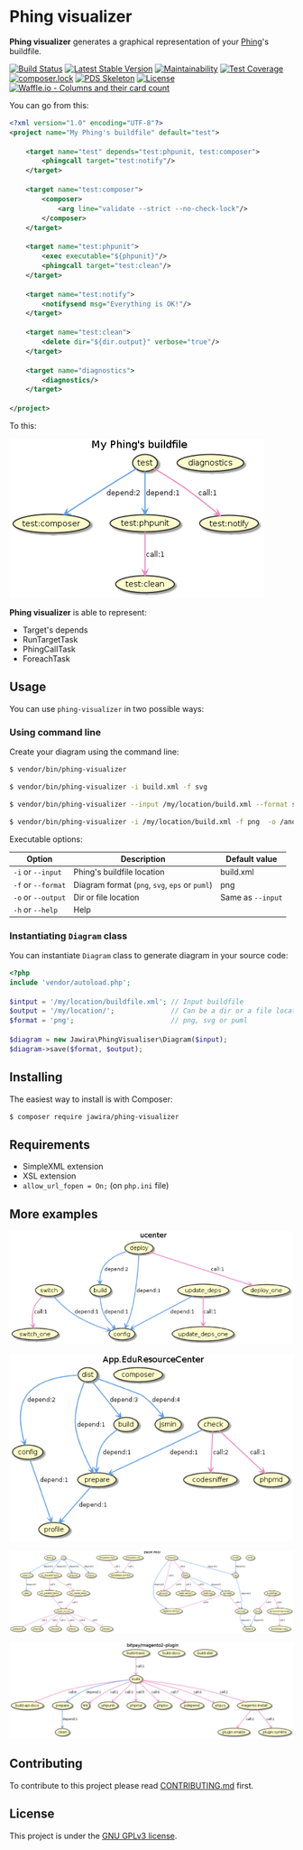 Phing visualizer
================

**Phing visualizer** generates a graphical representation of your 
[Phing](https://www.phing.info/)'s buildfile.

[![Build Status](https://www.travis-ci.org/jawira/phing-visualizer.svg?branch=develop)](https://www.travis-ci.org/jawira/phing-visualizer)
[![Latest Stable Version](https://poser.pugx.org/jawira/phing-visualizer/v/stable)](https://packagist.org/packages/jawira/phing-visualizer)
[![Maintainability](https://api.codeclimate.com/v1/badges/fc981c0f860275c450be/maintainability)](https://codeclimate.com/github/jawira/phing-visualizer/maintainability)
[![Test Coverage](https://api.codeclimate.com/v1/badges/fc981c0f860275c450be/test_coverage)](https://codeclimate.com/github/jawira/phing-visualizer/test_coverage)
[![composer.lock](https://poser.pugx.org/jawira/phing-visualizer/composerlock)](https://packagist.org/packages/jawira/phing-visualizer)
[![PDS Skeleton](https://img.shields.io/badge/pds-skeleton-blue.svg)](https://github.com/php-pds/skeleton)
[![License](https://poser.pugx.org/jawira/phing-visualizer/license)](https://packagist.org/packages/jawira/phing-visualizer)
[![Waffle.io - Columns and their card count](https://badge.waffle.io/jawira/phing-visualizer.svg?columns=all)](https://waffle.io/jawira/phing-visualizer) 

You can go from this:

```xml
<?xml version="1.0" encoding="UTF-8"?>
<project name="My Phing's buildfile" default="test">

    <target name="test" depends="test:phpunit, test:composer">
        <phingcall target="test:notify"/>
    </target>

    <target name="test:composer">
        <composer>
            <arg line="validate --strict --no-check-lock"/>
        </composer>
    </target>

    <target name="test:phpunit">
        <exec executable="${phpunit}"/>
        <phingcall target="test:clean"/>
    </target>

    <target name="test:notify">
        <notifysend msg="Everything is OK!"/>
    </target>

    <target name="test:clean">
        <delete dir="${dir.output}" verbose="true"/>
    </target>

    <target name="diagnostics">
        <diagnostics/>
    </target>

</project>
```

To this:

![Phing visualizer demo](resources/readme/demo.png)

**Phing visualizer** is able to represent:

- Target's depends
- RunTargetTask
- PhingCallTask
- ForeachTask

Usage
-----

You can use `phing-visualizer` in two possible ways:

### Using command line

Create your diagram using the command line:

```bash
$ vendor/bin/phing-visualizer
```

```bash
$ vendor/bin/phing-visualizer -i build.xml -f svg
```

```bash
$ vendor/bin/phing-visualizer --input /my/location/build.xml --format svg
```

```bash
$ vendor/bin/phing-visualizer -i /my/location/build.xml -f png  -o /another/location/ 
```

Executable options:

| Option                | Description                                   | Default value     |
| --------------------- | --------------------------------------------- | ----------------- | 
| `-i` or `--input`     | Phing's buildfile location                    | build.xml         |
| `-f` or `--format`    | Diagram format (`png`, `svg`, `eps` or `puml`)| png               |
| `-o` or `--output`    | Dir or file location                          | Same as `--input` |
| `-h` or `--help`      | Help                                          |                   |

### Instantiating `Diagram` class

You can instantiate `Diagram` class to generate diagram in your source code:

```php
<?php
include 'vendor/autoload.php';

$intput = '/my/location/buildfile.xml'; // Input buildfile
$output = '/my/location/';              // Can be a dir or a file location
$format = 'png';                        // png, svg or puml

$diagram = new Jawira\PhingVisualiser\Diagram($input);
$diagram->save($format, $output);
```

Installing
----------

The easiest way to install is with Composer:

```bash
$ composer require jawira/phing-visualizer
```

Requirements
------------

- SimpleXML extension
- XSL extension
- `allow_url_fopen = On;` (on `php.ini` file)

More examples
-------------

[![ucenter](resources/readme/ucenter.png)](https://gist.github.com/leric/1216551)

[![App.EduResourceCenter](resources/readme/edu-resource-center.png)](https://gist.github.com/melin/fa4818acc9fd55666b77)

[![Enom Pro!](resources/readme/enom-pro.png)](https://gist.github.com/bobbravo2/0fb3eef82c9c5be60415df61c01e8fd4)

[![Bitpay Magento2 plugin](resources/readme/bitpay-magento.png)](https://github.com/bitpay/magento2-plugin/blob/master/build.xml)

Contributing
------------

To contribute to this project please read [CONTRIBUTING.md](./CONTRIBUTING.md) 
first.


License
-------

This project is under the [GNU GPLv3 license](./LICENSE).
